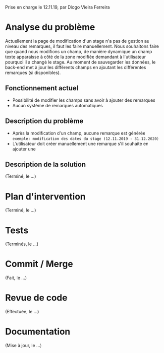 Prise en charge le 12.11.19, par Diogo Vieira Ferreira

# Analyse du problème
Actuellement la page de modification d'un stage n'a pas de gestion au niveau des remarques, il faut les faire manuellement.
Nous souhaitons faire que quand nous modifions un champ, de manière dynamique un champ texte apparaîsse à côté de la zone 
modifiée demandant à l'utilisateur pourquoi il a changé le stage.
Au moment de sauvegarder les données, le back-end met à jour les différents champs en ajoutant les différentes remarques (si disponibles).

## Fonctionnement actuel
- Possibilité de modifier les champs sans avoir à ajouter des remarques
- Aucun système de remarques automatiques

## Description du problème
- Après la modification d'un champ, aucune remarque est générée `exemple: modification des dates du stage (12.11.2019 - 31.12.2020)`
- L'utilisateur doit créer manuellement une remarque s'il souhaite en ajouter une

## Description de la solution

(Terminé, le ...)

# Plan d'intervention

(Terminé, le ...)

# Tests

(Terminés, le ...)

# Commit / Merge

(Fait, le ...)

# Revue de code

(Effectuée, le ...)

# Documentation

(Mise à jour, le ...)

